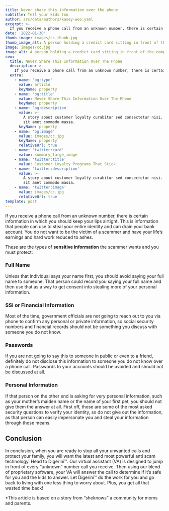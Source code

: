 ```yaml
---
title: Never share this information over the phone
subtitle: Tell your kids too 
author: src/data/authors/kasey-woo.yaml
excerpt: >-
  If you receive a phone call from an unknown number, there is certain information in which you should keep your lips airtight. 
date: '2022-01-30'
thumb_image: images/cc_thumb.jpg
thumb_image_alt: A person holding a credict card sitting in front of the computer
image: images/cc.jpg
image_alt: A person holding a credict card sitting in front of the computer
seo:
  title: Never Share This Information Over The Phone  
  description: >-
    If you receive a phone call from an unknown number, there is certain information in which you should keep your lips airtight.
  extra:
    - name: 'og:type'
      value: article
      keyName: property
    - name: 'og:title'
      value: Never Share This Information Over The Phone
      keyName: property
    - name: 'og:description'
      value: >-
        A story about customer loyalty curabitur sed consectetur nisi. Integer
        sit amet commodo massa.
      keyName: property
    - name: 'og:image'
      value: images/cc.jpg
      keyName: property
      relativeUrl: true
    - name: 'twitter:card'
      value: summary_large_image
    - name: 'twitter:title'
      value: Customer Loyalty Programs That Stick
    - name: 'twitter:description'
      value: >-
        A story about customer loyalty curabitur sed consectetur nisi. Integer
        sit amet commodo massa.
    - name: 'twitter:image'
      value: images/cc.jpg
      relativeUrl: true
template: post
---
```


If you receive a phone call from an unknown number, there is certain information in which you should keep your lips airtight. This is information that people can use to steal your entire identity and can drain your bank account. You do not want to be the victim of a scammer and have your life’s earnings and hard work reduced to ashes. 

These are the types of **sensitive information** the scammer wants and you must protect: 


### Full Name

Unless that individual says your name first, you should avoid saying your full name to someone. That person could record you saying your full name and then use that as a way to get consent into stealing more of your personal information.

### SSI or Financial Information

Most of the time, government officials are not going to reach out to you via phone to confirm any personal or private information, so social security numbers and financial records should not be something you discuss with someone you do not know.

### Passwords 

If you are not going to say this to someone in public or even to a friend, definitely do not disclose this information to someone you do not know over a phone call. Passwords to your accounts should be avoided and should not be discussed at all. 

### Personal Information 

If that person on the other end is asking for very personal information, such as your mother’s maiden name or the name of your first pet, you should not give them the answer at all. First off, those are some of the most asked security questions to verify your identity, so do not give out the information, as that person can easily impersonate you and steal your information through those means. 

## Conclusion

In conclusion, when you are ready to stop all your unwanted calls and protect your family, you will want the latest and most powerful anti scam technology. Head to Digerini™. Our virtual assistant (VA) is designed to jump in front of every “unknown” number call you receive. Then using our blend of proprietary software, your VA will answer the call to determine if it’s safe for you and the kids to answer. Let Digerini™ do the work for you and go back to living with one less thing to worry about. Plus, you get all that wasted time back!

*This article is based on a story from “sheknows” a community for moms and parents. 